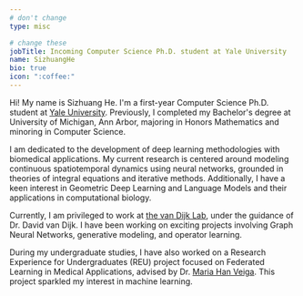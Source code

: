 ```yaml
---
# don't change
type: misc

# change these
jobTitle: Incoming Computer Science Ph.D. student at Yale University
name: SizhuangHe
bio: true
icon: ":coffee:"
---
```


Hi! My name is Sizhuang He. I'm a first-year Computer Science Ph.D. student at [Yale University](https://www.yale.edu/). Previously, I completed my Bachelor's degree at University of Michigan, Ann Arbor, majoring in Honors Mathematics and minoring in Computer Science.

I am dedicated to the development of deep learning methodologies with biomedical applications. My current research is centered around modeling continuous spatiotemporal dynamics using neural networks, grounded in theories of integral equations and iterative methods. Additionally, I have a keen interest in Geometric Deep Learning and Language Models and their applications in computational biology.

Currently, I am privileged to work at [the van Dijk Lab](https://www.vandijklab.org/), under the guidance of Dr. David van Dijk. I have been working on exciting projects involving Graph Neural Networks, generative modeling, and operator learning.

During my undergraduate studies, I have also worked on a Research Experience for Undergraduates (REU) project focused on Federated Learning in Medical Applications, advised by Dr. [Maria Han Veiga](https://hanveiga.com/). This project sparkled my interest in machine learning.
